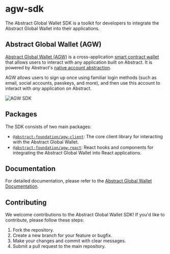 # agw-sdk
The Abstract Global Wallet SDK is a toolkit for developers to integrate the Abstract Global Wallet into their applications.

## Abstract Global Wallet (AGW)

[Abstract Global Wallet (AGW)](https://docs.abs.xyz/overview) is a cross-application [smart contract wallet](https://docs.abs.xyz/how-abstract-works/native-account-abstraction/smart-contract-wallets) that allows users to interact with any application built on Abstract. It is powered by Abstract's [native account abstraction](https://docs.abs.xyz/how-abstract-works/native-account-abstraction).

AGW allows users to sign up once using familiar login methods (such as email, social accounts, passkeys, and more), and then use this account to interact with *any* application on Abstract.

![AGW SDK](https://pbs.twimg.com/media/GWF7DpqWkAAQJ2f?format=jpg&name=medium)


## Packages

The SDK consists of two main packages:

- [`@abstract-foundation/agw-client`](https://www.npmjs.com/package/@abstract-foundation/agw-client): The core client library for interacting with the Abstract Global Wallet.
- [`@abstract-foundation/agw-react`](https://www.npmjs.com/package/@abstract-foundation/agw-react): React hooks and components for integrating the Abstract Global Wallet into React applications.


## Documentation

For detailed documentation, please refer to the [Abstract Global Wallet Documentation](https://docs.abs.xyz/how-abstract-works/abstract-global-wallet/overview).

## Contributing

We welcome contributions to the Abstract Global Wallet SDK! If you'd like to contribute, please follow these steps:

1. Fork the repository.
2. Create a new branch for your feature or bugfix.
3. Make your changes and commit with clear messages.
4. Submit a pull request to the main repository.
